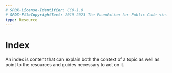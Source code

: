 ```yaml
---
# SPDX-License-Identifier: CC0-1.0
# SPDX-FileCopyrightText: 2019-2023 The Foundation for Public Code <info@publiccode.net>
type: Resource
---
```


# Index

An index is content that can explain both the context of a topic as well as point to the resources and guides necessary to act on it.
